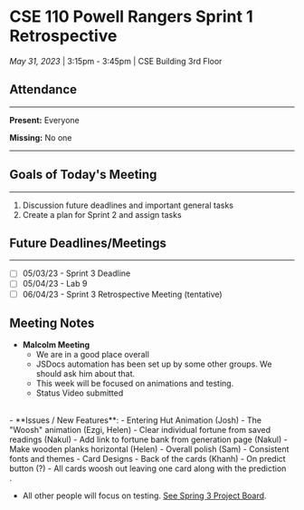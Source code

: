 # CSE 110 Powell Rangers Sprint 1 Retrospective
*May 31, 2023* | 3:15pm - 3:45pm | CSE Building 3rd Floor

## Attendance
___
**Present:** Everyone

**Missing:** No one
___

## Goals of Today's Meeting
___
1. Discussion future deadlines and important general tasks
2. Create a plan for Sprint 2 and assign tasks

## Future Deadlines/Meetings
____
- [ ] 05/03/23 - Sprint 3 Deadline
- [ ] 05/04/23 - Lab 9
- [ ] 06/04/23 - Sprint 3 Retrospective Meeting (tentative)

## Meeting Notes

- **Malcolm Meeting**
  - We are in a good place overall
  - JSDocs automation has been set up by some other groups. We should ask him about that.
  - This week will be focused on animations and testing.
  - Status Video submitted <br>
<br>
- **Issues / New Features**:
    - Entering Hut Animation (Josh)
    - The "Woosh" animation (Ezgi, Helen)
    - Clear individual fortune from saved readings (Nakul)
    - Add link to fortune bank from generation page (Nakul)
    - Make wooden planks horizontal (Helen)
    - Overall polish (Sam)
      -  Consistent fonts and themes
    - Card Designs - Back of the cards (Khanh)
    - On predict button (?)
      - All cards woosh out leaving one card along with the prediction<br>.

- All other people will focus on testing. [See Spring 3 Project Board](https://github.com/orgs/cse110-sp23-group4/projects/5/views/1).